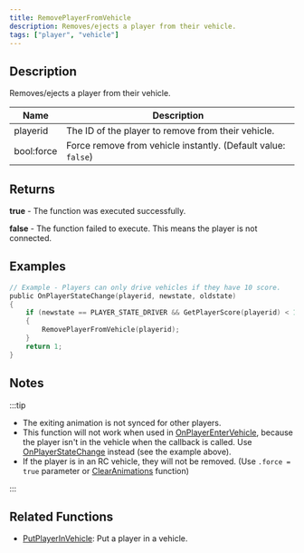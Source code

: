```yaml
---
title: RemovePlayerFromVehicle
description: Removes/ejects a player from their vehicle.
tags: ["player", "vehicle"]
---
```


## Description

Removes/ejects a player from their vehicle.

| Name       | Description                                                   |
| ---------- | ------------------------------------------------------------- |
| playerid   | The ID of the player to remove from their vehicle.            |
| bool:force | Force remove from vehicle instantly. (Default value: `false`) |

## Returns

**true** - The function was executed successfully.

**false** - The function failed to execute. This means the player is not connected.

## Examples

```c
// Example - Players can only drive vehicles if they have 10 score.
public OnPlayerStateChange(playerid, newstate, oldstate)
{
    if (newstate == PLAYER_STATE_DRIVER && GetPlayerScore(playerid) < 10) // PlAYER_STATE_DRIVER = 2
    {
        RemovePlayerFromVehicle(playerid);
    }
    return 1;
}
```

## Notes

:::tip

- The exiting animation is not synced for other players.
- This function will not work when used in [OnPlayerEnterVehicle](../callbacks/OnPlayerEnterVehicle), because the player isn't in the vehicle when the callback is called. Use [OnPlayerStateChange](../callbacks/OnPlayerStateChange) instead (see the example above).
- If the player is in an RC vehicle, they will not be removed. (Use `.force = true` parameter or [ClearAnimations](ClearAnimations) function)

:::

## Related Functions

- [PutPlayerInVehicle](PutPlayerInVehicle): Put a player in a vehicle.
